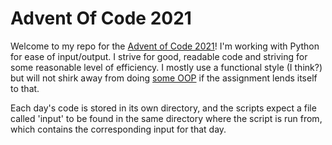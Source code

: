 # Advent Of Code 2021

Welcome to my repo for the [Advent of Code 2021](https://adventofcode.com/2021)!
I'm working with Python for ease of input/output. I strive for good, readable
code and striving for some reasonable level of efficiency. I mostly use a functional style (I think?) but will not shirk away from doing [some OOP](day4/board.py) if the assignment lends itself to that.

Each day's code is stored in its own directory, and the scripts expect a file
called 'input' to be found in the same directory where the script is run from, which contains the corresponding input for that day.
